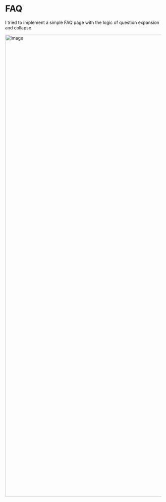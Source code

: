# FAQ
I tried to implement a simple FAQ page with the logic of question expansion and collapse 

<img width="2224" height="1484" alt="image" src="https://github.com/user-attachments/assets/8e850260-3949-4c82-9e99-d7a1468698e3" />
